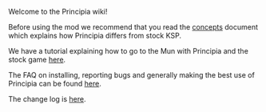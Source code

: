 Welcome to the Principia wiki!

Before using the mod we recommend that you read the [concepts](https://github.com/mockingbirdnest/Principia/wiki/Concepts) document which explains how Principia differs from stock KSP.

We have a tutorial explaining how to go to the Mun with Principia and the stock game [here](https://github.com/mockingbirdnest/Principia/wiki/A-guide-to-going-to-the-Mun-with-Principia).

The FAQ on installing, reporting bugs and generally making the best use of Principia can be found [here](https://github.com/mockingbirdnest/Principia/wiki/Installing,-reporting-bugs,-and-frequently-asked-questions).

The change log is [here](https://github.com/mockingbirdnest/Principia/wiki/Change-Log).

